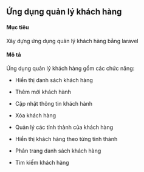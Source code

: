 ## Ứng dụng quản lý khách hàng

#### Mục tiêu

Xây dựng ứng dụng quản lý khách hàng bằng laravel

#### Mô tả

Ứng dụng quản lý khách hàng gồm các chức năng:

 * Hiển thị danh sách khách hàng

 * Thêm mới khách hành

 * Cập nhật thông tin khách hành

 * Xóa khách hàng

 * Quản lý các tỉnh thành của khách hàng

 * Hiển thị khách hàng theo từng tỉnh thành

 * Phân trang danh sách khách hàng

 * Tìm kiếm khách hàng 
